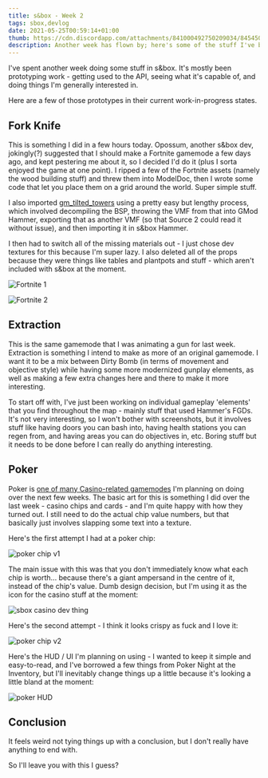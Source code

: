 ```yaml
---
title: s&box - Week 2 
tags: sbox,devlog 
date: 2021-05-25T00:59:14+01:00
thumb: https://cdn.discordapp.com/attachments/841000492750209034/845450008085790720/unknown.png
description: Another week has flown by; here's some of the stuff I've been making in s&box.
---
```


I've spent another week doing some stuff in s&box. It's mostly been prototyping work - getting used to the API, seeing what
it's capable of, and doing things I'm generally interested in.

Here are a few of those prototypes in their current work-in-progress states.

## Fork Knife

This is something I did in a few hours today. Opossum, another s&box dev, jokingly(?) suggested that I should make a Fortnite
gamemode a few days ago, and kept pestering me about it, so I decided I'd do it (plus I sorta enjoyed the game at one point).
I ripped a few of the Fortnite assets (namely the wood building stuff) and threw them into ModelDoc, then I wrote some code
that let you place them on a grid around the world. Super simple stuff.

I also imported [gm_tilted_towers](https://steamcommunity.com/sharedfiles/filedetails/?id=1436707775) using a pretty easy but
lengthy process, which involved decompiling the BSP, throwing the VMF from that into GMod Hammer, exporting that as another
VMF (so that Source 2 could read it without issue), and then importing it in s&box Hammer.

I then had to switch all of the missing materials out - I just chose dev textures for this because I'm super lazy. I also
deleted all of the props because they were things like tables and plantpots and stuff - which aren't included with s&box at
the moment.

![Fortnite 1](https://cdn.discordapp.com/attachments/839155256964284459/846533250381512744/E2L3ZQzXMAEEBUY.png)

![Fortnite 2](https://cdn.discordapp.com/attachments/839155256964284459/846533285924700170/E2L3UYoXEAA1rhw.png)

## Extraction

This is the same gamemode that I was animating a gun for last week. Extraction is something I intend to make as more of an
original gamemode. I want it to be a mix between Dirty Bomb (in terms of movement and objective style) while having some more
modernized gunplay elements, as well as making a few extra changes here and there to make it more interesting.

To start off with, I've just been working on individual gameplay 'elements' that you find throughout the map - mainly stuff
that used Hammer's FGDs. It's not very interesting, so I won't bother with screenshots, but it involves stuff like having
doors you can bash into, having health stations you can regen from, and having areas you can do objectives in, etc. Boring
stuff but it needs to be done before I can really do anything interesting.

## Poker

Poker is [one of many Casino-related gamemodes](https://sbox.facepunch.com/dev/casino/) I'm planning on doing over the next
few weeks. The basic art for this is something I did over the last week - casino chips and cards - and I'm quite happy with
how they turned out. I still need to do the actual chip value numbers, but that basically just involves slapping some text
into a texture.

Here's the first attempt I had at a poker chip:

![poker chip v1](https://cdn.discordapp.com/attachments/841000492750209034/845450008085790720/unknown.png)

The main issue with this was that you don't immediately know what each chip is worth... because there's a giant ampersand in
the centre of it, instead of the chip's value. Dumb design decision, but I'm using it as the icon for the casino stuff at the
moment:

![sbox casino dev thing](https://cdn.discordapp.com/attachments/839155256964284459/846535175047348254/unknown.png)

Here's the second attempt - I think it looks crispy as fuck and I love it:

![poker chip v2](https://cdn.discordapp.com/attachments/839155256964284459/846536414769577992/unknown.png)

Here's the HUD / UI I'm planning on using - I wanted to keep it simple and easy-to-read, and I've borrowed a few things from
Poker Night at the Inventory, but I'll inevitably change things up a little because it's looking a little bland at the
moment:

![poker HUD](https://cdn.discordapp.com/attachments/841000492750209034/845705124139237376/unknown.png)

## Conclusion

It feels weird not tying things up with a conclusion, but I don't really have anything to end with.

So I'll leave you with this I guess?

<EmbedVideo src="https://cdn.discordapp.com/attachments/841000467282395136/845756807082278952/oohoohoo.mp4"></EmbedVideo>
